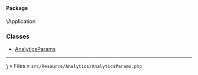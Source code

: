 ## 

#### Package
\Application







### Classes
* [AnalyticsParams](classes/AnalyticsParams)






***
[\\](Home) » Files » `src/Resource/Analytics/AnalyticsParams.php`